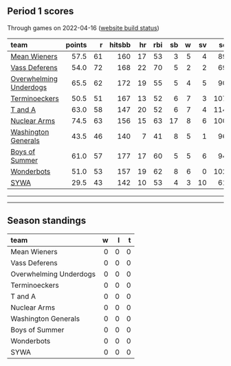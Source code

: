 

## Period 1 scores

Through games on 2022-04-16 ([website build status](https://github.com/brian-bot/pl-site/actions))


|team                                              | points|  r| hitsbb| hr| rbi| sb|  w| sv|  so|   era|  whip|
|:-------------------------------------------------|------:|--:|------:|--:|---:|--:|--:|--:|---:|-----:|-----:|
|[Mean Wieners](./meanwieners)                     |   57.5| 61|    160| 17|  53|  3|  5|  4|  89| 1.312| 0.899|
|[Vass Deferens](./vassdeferens)                   |   54.0| 72|    168| 22|  70|  5|  2|  2|  69| 4.004| 1.346|
|[Overwhelming Underdogs](./overwhelmingunderdogs) |   65.5| 62|    172| 19|  55|  5|  4|  5|  90| 3.057| 1.047|
|[Terminoeckers](./terminoeckers)                  |   50.5| 51|    167| 13|  52|  6|  7|  3| 107| 4.115| 1.260|
|[T and A](./tanda)                                |   63.0| 58|    147| 20|  52|  6|  7|  4| 114| 4.003| 1.155|
|[Nuclear Arms](./nucleararms)                     |   74.5| 63|    156| 15|  63| 17|  8|  6| 100| 3.199| 1.171|
|[Washington Generals](./washingtongenerals)       |   43.5| 46|    140|  7|  41|  8|  5|  1|  96| 2.613| 1.117|
|[Boys of Summer](./boysofsummer)                  |   61.0| 57|    177| 17|  60|  5|  5|  6|  94| 3.913| 1.185|
|[Wonderbots](./wonderbots)                        |   51.0| 53|    157| 19|  62|  8|  6|  0| 102| 4.872| 1.404|
|[SYWA](./sywa)                                    |   29.5| 43|    142| 10|  53|  4|  3| 10|  61| 4.696| 1.291|

* * *
* * *

## Season standings


|team                   |  w|  l|  t|
|:----------------------|--:|--:|--:|
|Mean Wieners           |  0|  0|  0|
|Vass Deferens          |  0|  0|  0|
|Overwhelming Underdogs |  0|  0|  0|
|Terminoeckers          |  0|  0|  0|
|T and A                |  0|  0|  0|
|Nuclear Arms           |  0|  0|  0|
|Washington Generals    |  0|  0|  0|
|Boys of Summer         |  0|  0|  0|
|Wonderbots             |  0|  0|  0|
|SYWA                   |  0|  0|  0|


